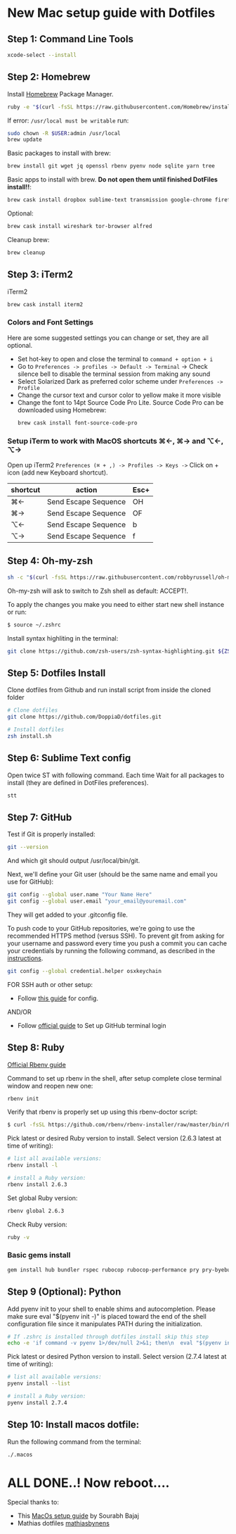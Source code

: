 # New Mac setup guide with Dotfiles


## Step 1: Command Line Tools

```bash
xcode-select --install
```

## Step 2: Homebrew

Install [Homebrew](http://brew.sh/) Package Manager.

```bash
ruby -e "$(curl -fsSL https://raw.githubusercontent.com/Homebrew/install/master/install)"
```

If error: `/usr/local must be writable` run:

```bash
sudo chown -R $USER:admin /usr/local
brew update
```

Basic packages to install with brew:

```bash
brew install git wget jq openssl rbenv pyenv node sqlite yarn tree
```

Basic apps to install with brew. **Do not open them until finished DotFiles install!!**:

```bash
brew cask install dropbox sublime-text transmission google-chrome firefox vlc grandperspective
```

Optional:
```bash
brew cask install wireshark tor-browser alfred
```

Cleanup brew:

```bash
brew cleanup
```

## Step 3: iTerm2

iTerm2

```bash
brew cask install iterm2
```

### Colors and Font Settings

Here are some suggested settings you can change or set, they are all optional.

- Set hot-key to open and close the terminal to `command + option + i`
- Go to `Preferences -> profiles -> Default -> Terminal` -> Check silence bell to disable the terminal session from making any sound
- Select Solarized Dark as preferred color scheme under `Preferences -> Profile`
- Change the cursor text and cursor color to yellow make it more visible
- Change the font to 14pt Source Code Pro Lite. Source Code Pro can be downloaded using Homebrew:
  ```bash
  brew cask install font-source-code-pro
  ```

### Setup iTerm to work with MacOS shortcuts ⌘←, ⌘→ and ⌥←, ⌥→

Open up iTerm2 `Preferences (⌘ + ,) -> Profiles -> Keys ->` Click on + icon (add new Keyboard shortcut).

| shortcut  | action  | Esc+  |
|---|---|---|
| ⌘←  |  Send Escape Sequence | OH  |
| ⌘→  |  Send Escape Sequence |  OF |
| ⌥←  |  Send Escape Sequence |  b |
| ⌥→  |  Send Escape Sequence |  f |


## Step 4: Oh-my-zsh

```bash
sh -c "$(curl -fsSL https://raw.githubusercontent.com/robbyrussell/oh-my-zsh/master/tools/install.sh)"
```
Oh-my-zsh will ask to switch to Zsh shell as default: ACCEPT!.

To apply the changes you make you need to either start new shell instance or run:

```bash
$ source ~/.zshrc
```

Install syntax highliting in the terminal:
```bash
git clone https://github.com/zsh-users/zsh-syntax-highlighting.git ${ZSH_CUSTOM:-~/.oh-my-zsh/custom}/plugins/zsh-syntax-highlighting
```

## Step 5: Dotfiles Install

Clone dotfiles from Github and run install script from inside the cloned folder

```bash
# Clone dotfiles
git clone https://github.com/DoppiaD/dotfiles.git

# Install dotfiles
zsh install.sh
```


## Step 6: Sublime Text config

Open twice ST with following command. Each time Wait for all packages to install (they are defined in DotFiles preferences).  

```bash
stt
```

## Step 7: GitHub

Test if Git is properly installed:

```bash
git --version
```
And which git should output /usr/local/bin/git.

Next, we'll define your Git user (should be the same name and email you use for GitHub):

```bash
git config --global user.name "Your Name Here"
git config --global user.email "your_email@youremail.com"
```
They will get added to your .gitconfig file.

To push code to your GitHub repositories, we're going to use the recommended HTTPS method (versus SSH). To prevent git from asking for your username and password every time you push a commit you can cache your credentials by running the following command, as described in the [instructions](https://help.github.com/en/articles/caching-your-github-password-in-git).

```bash
git config --global credential.helper osxkeychain
```
FOR SSH auth or other setup:

- Follow [this guide](https://sourabhbajaj.com/mac-setup/Git/) for config.

AND/OR

- Follow [official guide](https://help.github.com/en/articles/set-up-git) to Set up GitHub terminal login


## Step 8: Ruby

[Official Rbenv guide](https://github.com/rbenv/rbenv#choosing-the-ruby-version)

Command to set up rbenv in the shell, after setup complete close terminal window and reopen new one:
```bash
rbenv init
```

Verify that rbenv is properly set up using this rbenv-doctor script:
```bash
$ curl -fsSL https://github.com/rbenv/rbenv-installer/raw/master/bin/rbenv-doctor | bash
```

Pick latest or desired Ruby version to install. Select version (2.6.3 latest at time of writing):
```bash
# list all available versions:
rbenv install -l

# install a Ruby version:
rbenv install 2.6.3
```
Set global Ruby version:

```bash
rbenv global 2.6.3
```
Check Ruby version:
```bash
ruby -v
```

### Basic gems install

```bash
gem install hub bundler rspec rubocop rubocop-performance pry pry-byebug colored octokit rake rails
```

## Step 9 (Optional): Python

Add pyenv init to your shell to enable shims and autocompletion. Please make sure eval "$(pyenv init -)" is placed toward the end of the shell configuration file since it manipulates PATH during the initialization.

```bash
# If .zshrc is installed through dotfiles install skip this step
echo -e 'if command -v pyenv 1>/dev/null 2>&1; then\n  eval "$(pyenv init -)"\nfi' >> ~/.zhsrc
```
Pick latest or desired Python version to install. Select version (2.7.4 latest at time of writing):
```bash
# list all available versions:
pyenv install --list

# install a Ruby version:
pyenv install 2.7.4
```

## Step 10: Install macos dotfile:
Run the following command from the terminal:
```bash
./.macos
```

# ALL DONE..! Now reboot....


Special thanks to:
- This [MacOs setup guide](https://sourabhbajaj.com/mac-setup/Homebrew/Cask.html) by Sourabh Bajaj
- Mathias dotfiles [mathiasbynens](https://mths.be/dotfiles)
